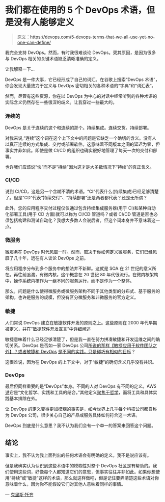# 我们都在使用的 5 个 DevOps 术语，但是没有人能够定义

> 原文：<https://devops.com/5-devops-terms-that-we-all-use-yet-no-one-can-define/>

我完全支持 DevOps。然而，有时我很难谈论 DevOps。究其原因，是因为很多与 DevOps 相关的关键术语缺乏清晰准确的定义。

让我解释一下…

DevOps 是一件大事，它已经形成了自己的词汇。在谷歌上搜索“DevOps 术语”，你会发现大量致力于定义与 DevOps 密切相关的各种术语的“字典”和“词汇表”。

然而，尽管有这些资源，你在以 DevOps 为中心的对话中经常听到的各种术语的实际含义仍然存在一些很深的歧义。让我穿过一些最大的。

### 连续的

DevOps 是关于连续的这个和连续的那个。持续集成。连续交货。持续部署。

对我来说,“连续”这个词在这个上下文中的问题是它缺乏一个确切的含义。没有人以真正连续的方式集成、交付或部署软件。这意味着不同版本之间的延迟为零，但事实并非如此。即使是做 CI/CD 的组织也确实很好地管理了每天一次的交付和部署。

也许我们应该说“快”而不是“持续”因为这才是大多数情况下“持续”的真正含义。

### CI/CD

说到 CI/CD，这是另一个含糊不清的术语。“CI”代表什么(持续集成)已经足够清楚了。但是“CD”代表“持续交付”、“持续部署”还是两者都代表？还是无所谓？

此外，您的应用程序交付过程仅仅通过包含持续集成服务器(用于 CI)和某种自动化部署工具(用于 CD 方面)就可以称为 CI/CD 管道吗？或者 CI/CD 管道是否也必须包括构建和测试自动化？我想大多数人会说后者，但这个词本身并不意味着这一点。

### 微服务

微服务在 DevOps 时代风靡一时。然而，取决于你如何定义微服务，它们已经风靡了几十年，远在有人谈论 DevOps 之前。

将应用程序分布到多个服务中的想法并不新鲜。这就是 SOA 在 21 世纪的意义所在。再往前追溯，有微内核，这个概念在 20 世纪 80 年代很流行。在微内核架构中，操作系统内核作为一组不同的服务运行，而不是作为一个整体。

那么，问题是什么使得微服务或微服务架构不同于其他类型的分布式、基于服务的架构。也许是服务的规模，但没有区分微服务和非微服务的官方定义。

### 敏捷

人们常说 DevOps 建立在敏捷软件开发的原则之上。这些原则在 2000 年代早期被定义，并在“[敏捷软件开发宣言](https://agilemanifesto.org/)”中详细阐述

敏捷意味着什么已经足够清楚了，但是我一直在努力拼凑敏捷和开发运维之间的确切关系。DevOps 是否如一家 DevOps 公司[所说的那样【敏捷应用于软件团队之外】？或者敏捷和 DevOps](https://www.atlassian.com/agile/devops) [是不同的实践，只是碰巧有相似的目标](https://www.cmswire.com/information-management/agile-vs-devops-whats-the-difference/)？

这很难说，因为在 DevOps 的上下文中，对于“敏捷”的确切含义几乎没有共识。

### DevOps

最后但同样重要的是“DevOps”本身。不同的人对 DevOps 有不同的定义。AWS [说](https://aws.amazon.com/devops/what-is-devops/)它是“文化哲学、实践和工具的结合。”其他定义[聚焦于哲学](https://theagileadmin.com/what-is-devops/)，而将工具和具体实践基本排除在外。

让 DevOps 的定义变得更加模糊的事实是，如今世界上几乎每个科技公司都自称为 DevOps 公司，很少关心自己的产品或服务具体如何符合这一术语。

DevOps 到底是什么意思？我不认为我们会有一个单一的答案来回答这个问题。

## 结论

事实上，我不认为我上面列出的任何术语会有明确的定义。我不是说应该有。

但是我确实认为认识到这些术语中的模糊性对整个 DevOps 社区是有帮助的。我们使用这些词，好像每个人都知道它们的意思，但事实往往并非如此。如果你想使用“持续”或“敏捷”这样的术语，那么就这样做吧，但是记住要弄清楚这些术语对你意味着什么，因为你不能假设它们对其他人意味着同样的事情。

— [克里斯·托齐](https://devops.com/author/chris-tozzi/)